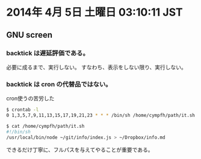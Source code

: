 # 2014年  4月  5日 土曜日 03:10:11 JST

## GNU screen

### backtick は遅延評価である。
必要に成るまで、実行しない。
すなわち、表示をしない限り、実行しない。

### backtick は cron の代替品ではない。

cron使うの苦労した

```bash
$ crontab -l
0 1,3,5,7,9,11,13,15,17,19,21,23 * * * /bin/sh /home/cympfh/path/it.sh

$ cat /home/cympfh/path/it.sh
#!/bin/sh
/usr/local/bin/node ~/git/info/index.js > ~/Dropbox/info.md
```

できるだけ丁寧に、フルパスを与えてやることが重要である。
